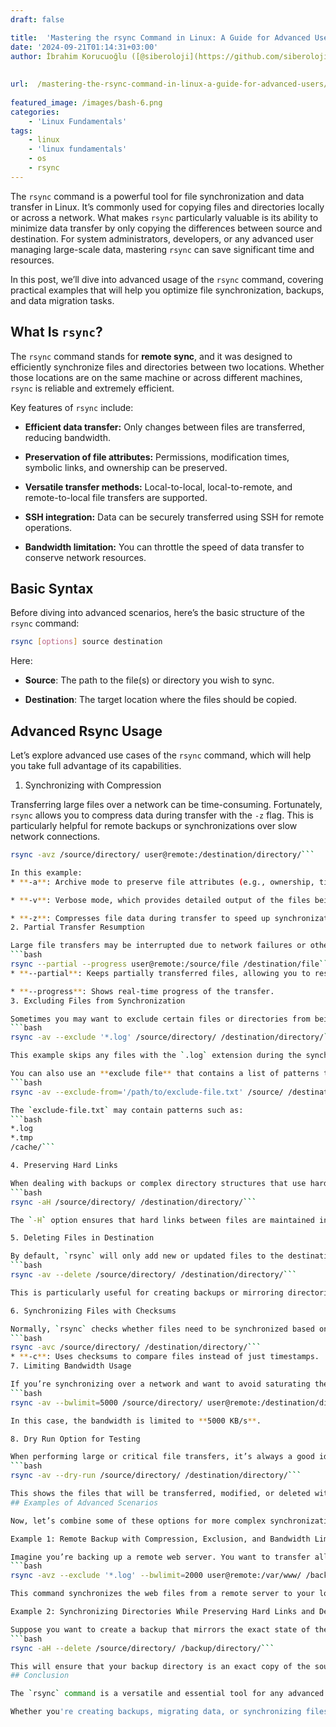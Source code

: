```yaml
---
draft: false

title:  'Mastering the rsync Command in Linux: A Guide for Advanced Users'
date: '2024-09-21T01:14:31+03:00'
author: İbrahim Korucuoğlu ([@siberoloji](https://github.com/siberoloji))
 
 
url:  /mastering-the-rsync-command-in-linux-a-guide-for-advanced-users/
 
featured_image: /images/bash-6.png
categories:
    - 'Linux Fundamentals'
tags:
    - linux
    - 'linux fundamentals'
    - os
    - rsync
---
```

The `rsync` command is a powerful tool for file synchronization and data transfer in Linux. It’s commonly used for copying files and directories locally or across a network. What makes `rsync` particularly valuable is its ability to minimize data transfer by only copying the differences between source and destination. For system administrators, developers, or any advanced user managing large-scale data, mastering `rsync` can save significant time and resources.

In this post, we’ll dive into advanced usage of the `rsync` command, covering practical examples that will help you optimize file synchronization, backups, and data migration tasks.
## What Is `rsync`?

The `rsync` command stands for **remote sync**, and it was designed to efficiently synchronize files and directories between two locations. Whether those locations are on the same machine or across different machines, `rsync` is reliable and extremely efficient.

Key features of `rsync` include:
* **Efficient data transfer:** Only changes between files are transferred, reducing bandwidth.

* **Preservation of file attributes:** Permissions, modification times, symbolic links, and ownership can be preserved.

* **Versatile transfer methods:** Local-to-local, local-to-remote, and remote-to-local file transfers are supported.

* **SSH integration:** Data can be securely transferred using SSH for remote operations.

* **Bandwidth limitation:** You can throttle the speed of data transfer to conserve network resources.

## Basic Syntax

Before diving into advanced scenarios, here’s the basic structure of the `rsync` command:
```bash
rsync [options] source destination
```

Here:
* **Source**: The path to the file(s) or directory you wish to sync.

* **Destination**: The target location where the files should be copied.

## Advanced Rsync Usage

Let’s explore advanced use cases of the `rsync` command, which will help you take full advantage of its capabilities.

1. Synchronizing with Compression

Transferring large files over a network can be time-consuming. Fortunately, `rsync` allows you to compress data during transfer with the `-z` flag. This is particularly helpful for remote backups or synchronizations over slow network connections.
```bash
rsync -avz /source/directory/ user@remote:/destination/directory/```

In this example:
* **-a**: Archive mode to preserve file attributes (e.g., ownership, timestamps).

* **-v**: Verbose mode, which provides detailed output of the files being transferred.

* **-z**: Compresses file data during transfer to speed up synchronization.
2. Partial Transfer Resumption

Large file transfers may be interrupted due to network failures or other issues. In these cases, you don’t want to start the process over from scratch. The `--partial` option allows you to resume incomplete file transfers from where they left off.
```bash
rsync --partial --progress user@remote:/source/file /destination/file```
* **--partial**: Keeps partially transferred files, allowing you to resume the transfer without starting over.

* **--progress**: Shows real-time progress of the transfer.
3. Excluding Files from Synchronization

Sometimes you may want to exclude certain files or directories from being synchronized. You can achieve this by using the `--exclude` option. This is useful in scenarios where you’re copying an entire directory but want to avoid unnecessary files like logs or temporary data.
```bash
rsync -av --exclude '*.log' /source/directory/ /destination/directory/```

This example skips any files with the `.log` extension during the synchronization process.

You can also use an **exclude file** that contains a list of patterns to ignore. This is particularly helpful for complex exclusion rules.
```bash
rsync -av --exclude-from='/path/to/exclude-file.txt' /source/ /destination/```

The `exclude-file.txt` may contain patterns such as:
```bash
*.log
*.tmp
/cache/```

4. Preserving Hard Links

When dealing with backups or complex directory structures that use hard links, it’s crucial to preserve these links during synchronization. By default, `rsync` does not preserve hard links, but using the `-H` option solves this.
```bash
rsync -aH /source/directory/ /destination/directory/```

The `-H` option ensures that hard links between files are maintained in the destination directory.

5. Deleting Files in Destination

By default, `rsync` will only add new or updated files to the destination. However, sometimes you want the destination to be an exact replica of the source. This is where the `--delete` option comes into play. It removes any files from the destination that no longer exist in the source.
```bash
rsync -av --delete /source/directory/ /destination/directory/```

This is particularly useful for creating backups or mirroring directories, but use it with caution as it can permanently delete files from the destination.

6. Synchronizing Files with Checksums

Normally, `rsync` checks whether files need to be synchronized based on modification times and file sizes. However, if you need a more thorough comparison, you can use the `-c` option to compare files using checksums. This is more accurate but comes with a performance cost due to the additional computation required for the checksums.
```bash
rsync -avc /source/directory/ /destination/directory/```
* **-c**: Uses checksums to compare files instead of just timestamps.
7. Limiting Bandwidth Usage

If you’re synchronizing over a network and want to avoid saturating the connection, you can limit the bandwidth used by `rsync` with the `--bwlimit` option.
```bash
rsync -av --bwlimit=5000 /source/directory/ user@remote:/destination/directory/```

In this case, the bandwidth is limited to **5000 KB/s**.

8. Dry Run Option for Testing

When performing large or critical file transfers, it’s always a good idea to preview the changes that will be made without actually transferring any data. The `--dry-run` option allows you to see exactly what will happen when you run the command for real.
```bash
rsync -av --dry-run /source/directory/ /destination/directory/```

This shows the files that will be transferred, modified, or deleted without actually executing any changes.
## Examples of Advanced Scenarios

Now, let’s combine some of these options for more complex synchronization tasks.

Example 1: Remote Backup with Compression, Exclusion, and Bandwidth Limitation

Imagine you’re backing up a remote web server. You want to transfer all data but exclude log files, compress the transfer, and limit bandwidth usage.
```bash
rsync -avz --exclude '*.log' --bwlimit=2000 user@remote:/var/www/ /backup/www/```

This command synchronizes the web files from a remote server to your local backup directory, excluding log files and limiting bandwidth to 2 MB/s.

Example 2: Synchronizing Directories While Preserving Hard Links and Deleting Extra Files

Suppose you want to create a backup that mirrors the exact state of the source directory, preserving hard links and deleting files in the destination that no longer exist in the source.
```bash
rsync -aH --delete /source/directory/ /backup/directory/```

This will ensure that your backup directory is an exact copy of the source, with all hard links preserved and old files deleted.
## Conclusion

The `rsync` command is a versatile and essential tool for any advanced Linux user who deals with file synchronization or data transfers. From its ability to optimize file transfers with compression and bandwidth limitations to its more specialized options for preserving hard links or using checksums, `rsync` is a command that can handle a wide range of tasks.

Whether you're creating backups, migrating data, or synchronizing files between remote systems, understanding the advanced usage of `rsync` will make your workflow more efficient and reliable. Try incorporating these examples into your own projects to leverage the full power of `rsync` in your daily operations.
